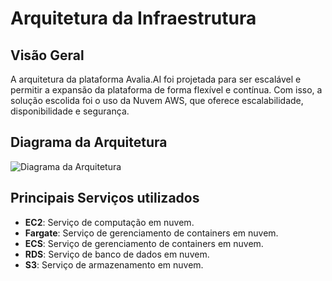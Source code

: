 # Arquitetura da Infraestrutura
## Visão Geral

A arquitetura da plataforma Avalia.AI foi projetada para ser escalável e permitir a expansão da plataforma de forma flexível e contínua. Com isso, a solução escolida foi o uso da Nuvem AWS, que oferece escalabilidade, disponibilidade e segurança.

## Diagrama da Arquitetura
![Diagrama da Arquitetura](../img/diagrama-geral.png "Diagrama da Arquitetura")

## Principais Serviços utilizados

- **EC2**: Serviço de computação em nuvem.
- **Fargate**: Serviço de gerenciamento de containers em nuvem.
- **ECS**: Serviço de gerenciamento de containers em nuvem.
- **RDS**: Serviço de banco de dados em nuvem.
- **S3**: Serviço de armazenamento em nuvem.